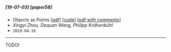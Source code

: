 ##### [19-07-03] [paper58]
- Objects as Points [[pdf]](https://arxiv.org/abs/1904.07850) [[code]](https://github.com/xingyizhou/CenterNet) [[pdf with comments]]()
- *Xingyi Zhou, Dequan Wang, Philipp Krähenbühl*
- `2019-04-16`

****

TODO!
